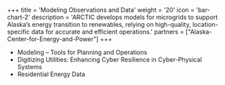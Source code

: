 +++
title = 'Modeling Observations and Data'
weight = '20'
icon = 'bar-chart-2'
description = 'ARCTIC develops models for microgrids to support Alaska’s energy transition to renewables, relying on high-quality, location-specific data for accurate and efficient operations.'
partners = ["Alaska-Center-for-Energy-and-Power"]
+++
- Modeling – Tools for Planning and Operations
- Digitizing Utilities: Enhancing Cyber Resilience in Cyber-Physical Systems
- Residential Energy Data
